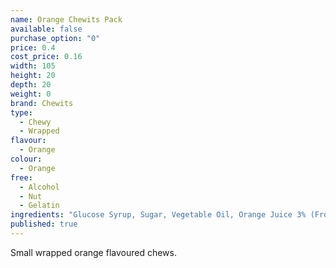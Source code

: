 ```yaml
---
name: Orange Chewits Pack
available: false
purchase_option: "0"
price: 0.4
cost_price: 0.16
width: 105
height: 20
depth: 20
weight: 0
brand: Chewits
type: 
  - Chewy
  - Wrapped
flavour: 
  - Orange
colour: 
  - Orange
free: 
  - Alcohol
  - Nut
  - Gelatin
ingredients: "Glucose Syrup, Sugar, Vegetable Oil, Orange Juice 3% (From Concentrate), Lactic Acid, Egg White, Citric Acid, Hydrolysed Rice Protein, Natural Flavouring, Colour: Paprika Extract"
published: true
---
```

Small wrapped orange flavoured chews.
